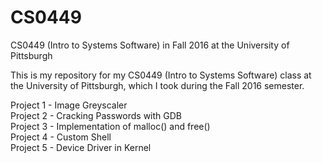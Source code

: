 # CS0449

CS0449 (Intro to Systems Software) in Fall 2016 at the University of Pittsburgh  

This is my repository for my CS0449 (Intro to Systems Software) class at the University of Pittsburgh, which I took during the Fall 2016 semester.  

Project 1 - Image Greyscaler  
Project 2 - Cracking Passwords with GDB  
Project 3 - Implementation of malloc() and free()  
Project 4 - Custom Shell  
Project 5 - Device Driver in Kernel  
